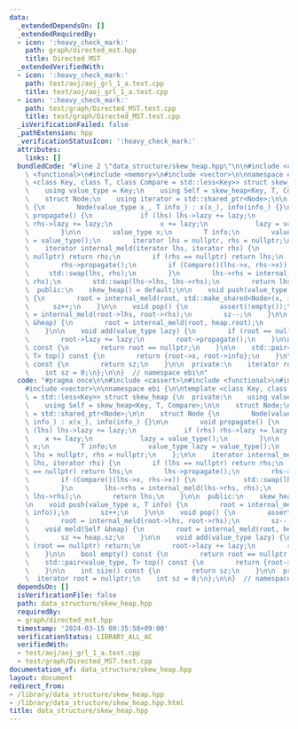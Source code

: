 ```yaml
---
data:
  _extendedDependsOn: []
  _extendedRequiredBy:
  - icon: ':heavy_check_mark:'
    path: graph/directed_mst.hpp
    title: Directed MST
  _extendedVerifiedWith:
  - icon: ':heavy_check_mark:'
    path: test/aoj/aoj_grl_1_a.test.cpp
    title: test/aoj/aoj_grl_1_a.test.cpp
  - icon: ':heavy_check_mark:'
    path: test/graph/Directed_MST.test.cpp
    title: test/graph/Directed_MST.test.cpp
  _isVerificationFailed: false
  _pathExtension: hpp
  _verificationStatusIcon: ':heavy_check_mark:'
  attributes:
    links: []
  bundledCode: "#line 2 \"data_structure/skew_heap.hpp\"\n\n#include <cassert>\n#include\
    \ <functional>\n#include <memory>\n#include <vector>\n\nnamespace ebi {\n\ntemplate\
    \ <class Key, class T, class Compare = std::less<Key>> struct skew_heap {\n  private:\n\
    \    using value_type = Key;\n    using Self = skew_heap<Key, T, Compare>;\n\n\
    \    struct Node;\n    using iterator = std::shared_ptr<Node>;\n\n    struct Node\
    \ {\n        Node(value_type x_, T info_) : x(x_), info(info_) {}\n\n        void\
    \ propagate() {\n            if (lhs) lhs->lazy += lazy;\n            if (rhs)\
    \ rhs->lazy += lazy;\n            x += lazy;\n            lazy = value_type();\n\
    \        }\n\n        value_type x;\n        T info;\n        value_type lazy\
    \ = value_type();\n        iterator lhs = nullptr, rhs = nullptr;\n    };\n\n\
    \    iterator internal_meld(iterator lhs, iterator rhs) {\n        if (lhs ==\
    \ nullptr) return rhs;\n        if (rhs == nullptr) return lhs;\n        lhs->propagate();\n\
    \        rhs->propagate();\n        if (Compare()(lhs->x, rhs->x)) {\n       \
    \     std::swap(lhs, rhs);\n        }\n        lhs->rhs = internal_meld(lhs->rhs,\
    \ rhs);\n        std::swap(lhs->lhs, lhs->rhs);\n        return lhs;\n    }\n\n\
    \  public:\n    skew_heap() = default;\n\n    void push(value_type x, T info)\
    \ {\n        root = internal_meld(root, std::make_shared<Node>(x, info));\n  \
    \      sz++;\n    }\n\n    void pop() {\n        assert(!empty());\n        root\
    \ = internal_meld(root->lhs, root->rhs);\n        sz--;\n    }\n\n    void meld(Self\
    \ &heap) {\n        root = internal_meld(root, heap.root);\n        sz += heap.sz;\n\
    \    }\n\n    void add(value_type lazy) {\n        if (root == nullptr) return;\n\
    \        root->lazy += lazy;\n        root->propagate();\n    }\n\n    bool empty()\
    \ const {\n        return root == nullptr;\n    }\n\n    std::pair<value_type,\
    \ T> top() const {\n        return {root->x, root->info};\n    }\n\n    int size()\
    \ const {\n        return sz;\n    }\n\n  private:\n    iterator root = nullptr;\n\
    \    int sz = 0;\n};\n\n}  // namespace ebi\n"
  code: "#pragma once\n\n#include <cassert>\n#include <functional>\n#include <memory>\n\
    #include <vector>\n\nnamespace ebi {\n\ntemplate <class Key, class T, class Compare\
    \ = std::less<Key>> struct skew_heap {\n  private:\n    using value_type = Key;\n\
    \    using Self = skew_heap<Key, T, Compare>;\n\n    struct Node;\n    using iterator\
    \ = std::shared_ptr<Node>;\n\n    struct Node {\n        Node(value_type x_, T\
    \ info_) : x(x_), info(info_) {}\n\n        void propagate() {\n            if\
    \ (lhs) lhs->lazy += lazy;\n            if (rhs) rhs->lazy += lazy;\n        \
    \    x += lazy;\n            lazy = value_type();\n        }\n\n        value_type\
    \ x;\n        T info;\n        value_type lazy = value_type();\n        iterator\
    \ lhs = nullptr, rhs = nullptr;\n    };\n\n    iterator internal_meld(iterator\
    \ lhs, iterator rhs) {\n        if (lhs == nullptr) return rhs;\n        if (rhs\
    \ == nullptr) return lhs;\n        lhs->propagate();\n        rhs->propagate();\n\
    \        if (Compare()(lhs->x, rhs->x)) {\n            std::swap(lhs, rhs);\n\
    \        }\n        lhs->rhs = internal_meld(lhs->rhs, rhs);\n        std::swap(lhs->lhs,\
    \ lhs->rhs);\n        return lhs;\n    }\n\n  public:\n    skew_heap() = default;\n\
    \n    void push(value_type x, T info) {\n        root = internal_meld(root, std::make_shared<Node>(x,\
    \ info));\n        sz++;\n    }\n\n    void pop() {\n        assert(!empty());\n\
    \        root = internal_meld(root->lhs, root->rhs);\n        sz--;\n    }\n\n\
    \    void meld(Self &heap) {\n        root = internal_meld(root, heap.root);\n\
    \        sz += heap.sz;\n    }\n\n    void add(value_type lazy) {\n        if\
    \ (root == nullptr) return;\n        root->lazy += lazy;\n        root->propagate();\n\
    \    }\n\n    bool empty() const {\n        return root == nullptr;\n    }\n\n\
    \    std::pair<value_type, T> top() const {\n        return {root->x, root->info};\n\
    \    }\n\n    int size() const {\n        return sz;\n    }\n\n  private:\n  \
    \  iterator root = nullptr;\n    int sz = 0;\n};\n\n}  // namespace ebi"
  dependsOn: []
  isVerificationFile: false
  path: data_structure/skew_heap.hpp
  requiredBy:
  - graph/directed_mst.hpp
  timestamp: '2024-03-15 00:35:58+09:00'
  verificationStatus: LIBRARY_ALL_AC
  verifiedWith:
  - test/aoj/aoj_grl_1_a.test.cpp
  - test/graph/Directed_MST.test.cpp
documentation_of: data_structure/skew_heap.hpp
layout: document
redirect_from:
- /library/data_structure/skew_heap.hpp
- /library/data_structure/skew_heap.hpp.html
title: data_structure/skew_heap.hpp
---
```

